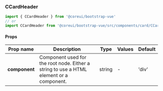 ### CCardHeader

```jsx
import { CCardHeader } from '@coreui/bootstrap-vue'
// or
import CCardHeader from '@coreui/bootstrap-vue/src/components/card/CCardHeader'
```

#### Props

| Prop name     | Description                                                                             | Type   | Values | Default |
| ------------- | --------------------------------------------------------------------------------------- | ------ | ------ | ------- |
| **component** | Component used for the root node. Either a string to use a HTML element or a component. | string | -      | 'div'   |
